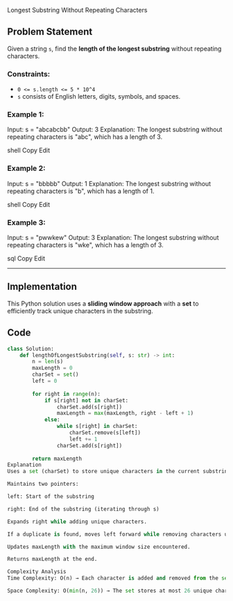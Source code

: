 Longest Substring Without Repeating Characters

## Problem Statement
Given a string `s`, find the **length of the longest substring** without repeating characters.

### Constraints:
- `0 <= s.length <= 5 * 10^4`
- `s` consists of English letters, digits, symbols, and spaces.

### Example 1:
Input: s = "abcabcbb" Output: 3 Explanation: The longest substring without repeating characters is "abc", which has a length of 3.

shell
Copy
Edit

### Example 2:
Input: s = "bbbbb" Output: 1 Explanation: The longest substring without repeating characters is "b", which has a length of 1.

shell
Copy
Edit

### Example 3:
Input: s = "pwwkew" Output: 3 Explanation: The longest substring without repeating characters is "wke", which has a length of 3.

sql
Copy
Edit

---

## Implementation
This Python solution uses a **sliding window approach** with a **set** to efficiently track unique characters in the substring.

## Code
```python
class Solution:
    def lengthOfLongestSubstring(self, s: str) -> int:
        n = len(s)
        maxLength = 0
        charSet = set()
        left = 0
        
        for right in range(n):
            if s[right] not in charSet:
                charSet.add(s[right])
                maxLength = max(maxLength, right - left + 1)
            else:
                while s[right] in charSet:
                    charSet.remove(s[left])
                    left += 1
                charSet.add(s[right])
        
        return maxLength
Explanation
Uses a set (charSet) to store unique characters in the current substring.

Maintains two pointers:

left: Start of the substring

right: End of the substring (iterating through s)

Expands right while adding unique characters.

If a duplicate is found, moves left forward while removing characters until no duplicates remain.

Updates maxLength with the maximum window size encountered.

Returns maxLength at the end.

Complexity Analysis
Time Complexity: O(n) → Each character is added and removed from the set at most once.

Space Complexity: O(min(n, 26)) → The set stores at most 26 unique characters (for lowercase English letters).


